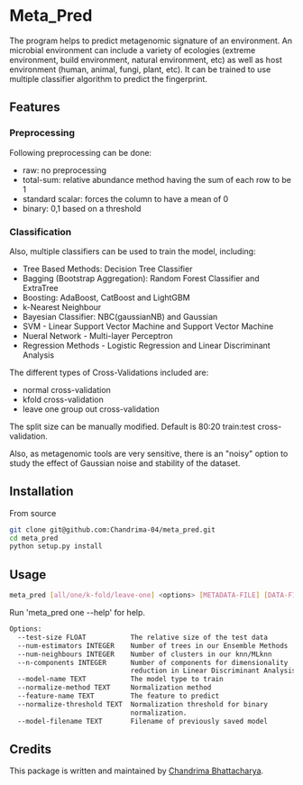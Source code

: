 # Meta_Pred

The program helps to predict metagenomic signature of an environment. An microbial environment can include a variety of ecologies (extreme environment, build environment, natural environment, etc) as well as host environment (human, animal, fungi,  plant, etc). It can be trained to use multiple classifier algorithm to predict the fingerprint.

## Features

### Preprocessing

Following preprocessing can be done:

- raw: no preprocessing
- total-sum: relative abundance method having the sum of each row to be 1
- standard scalar: forces the column to have a mean of 0
- binary: 0,1 based on a threshold

### Classification

Also, multiple classifiers can be used to train the model, including:

- Tree Based Methods: Decision Tree Classifier
- Bagging (Bootstrap Aggregation): Random Forest Classifier and ExtraTree
- Boosting: AdaBoost, CatBoost and LightGBM
- k-Nearest Neighbour
- Bayesian Classifier: NBC(gaussianNB) and Gaussian
- SVM - Linear Support Vector Machine and Support Vector Machine
- Nueral Network - Multi-layer Perceptron
- Regression Methods - Logistic Regression and Linear Discriminant Analysis  

The different types of Cross-Validations included are:

- normal cross-validation
- kfold cross-validation
- leave one group out cross-validation

The split size can be manually modified. Default is 80:20 train:test cross-validation.

Also, as metagenomic tools are very sensitive, there is an "noisy" option to study the effect of Gaussian noise and stability of the dataset.

## Installation

From source

```bash
git clone git@github.com:Chandrima-04/meta_pred.git
cd meta_pred
python setup.py install
```

## Usage

```bash
meta_pred [all/one/k-fold/leave-one] <options> [METADATA-FILE] [DATA-FILE] [OUTPUT-FOLDER]
```

Run 'meta_pred one --help' for help.

```bash
Options:
  --test-size FLOAT           The relative size of the test data
  --num-estimators INTEGER    Number of trees in our Ensemble Methods
  --num-neighbours INTEGER    Number of clusters in our knn/MLknn
  --n-components INTEGER      Number of components for dimensionality
                              reduction in Linear Discriminant Analysis
  --model-name TEXT           The model type to train
  --normalize-method TEXT     Normalization method
  --feature-name TEXT         The feature to predict
  --normalize-threshold TEXT  Normalization threshold for binary
                              normalization.
  --model-filename TEXT       Filename of previously saved model
```

## Credits

This package is written and maintained by [Chandrima Bhattacharya](mailto:chb4004@med.cornell.edu).
